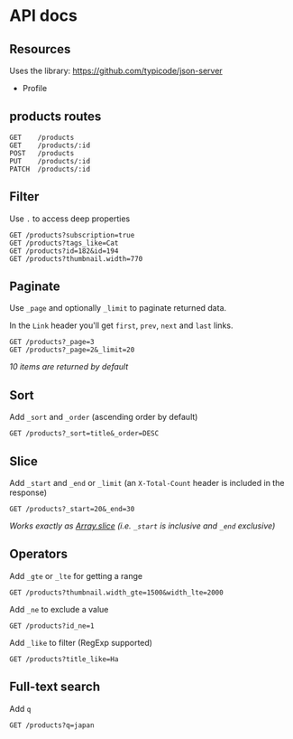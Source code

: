 # API docs

## Resources

Uses the library: https://github.com/typicode/json-server

- Profile

## products routes

```
GET    /products
GET    /products/:id
POST   /products
PUT    /products/:id
PATCH  /products/:id
```

## Filter

Use `.` to access deep properties

```
GET /products?subscription=true
GET /products?tags_like=Cat
GET /products?id=182&id=194
GET /products?thumbnail.width=770
```

## Paginate

Use `_page` and optionally `_limit` to paginate returned data.

In the `Link` header you'll get `first`, `prev`, `next` and `last` links.


```
GET /products?_page=3
GET /products?_page=2&_limit=20
```

_10 items are returned by default_

## Sort

Add `_sort` and `_order` (ascending order by default)

```
GET /products?_sort=title&_order=DESC
```

## Slice

Add `_start` and `_end` or `_limit` (an `X-Total-Count` header is included in the response)

```
GET /products?_start=20&_end=30
```

_Works exactly as [Array.slice](https://developer.mozilla.org/en/docs/Web/JavaScript/Reference/Global_Objects/Array/slice) (i.e. `_start` is inclusive and `_end` exclusive)_

## Operators

Add `_gte` or `_lte` for getting a range

```
GET /products?thumbnail.width_gte=1500&width_lte=2000
```

Add `_ne` to exclude a value

```
GET /products?id_ne=1
```

Add `_like` to filter (RegExp supported)

```
GET /products?title_like=Ha
```

## Full-text search

Add `q`

```
GET /products?q=japan
```
